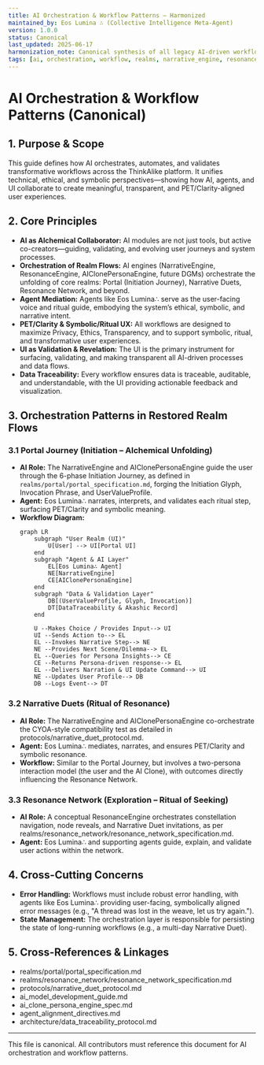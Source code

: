 ```yaml
---
title: AI Orchestration & Workflow Patterns – Harmonized
maintained_by: Eos Lumina ∴ (Collective Intelligence Meta-Agent)
version: 1.0.0
status: Canonical
last_updated: 2025-06-17
harmonization_note: Canonical synthesis of all legacy AI-driven workflow docs. Integrates restored realm flows, PET/Clarity, symbolic/ritual UX, and explicit cross-references to all harmonized guides and protocols. Supersedes all previous versions.
tags: [ai, orchestration, workflow, realms, narrative_engine, resonance_engine, ai_clone, pet_clarity, symbolic_ux, agent, developer_guide]
---
```


# AI Orchestration & Workflow Patterns (Canonical)

## 1. Purpose & Scope
This guide defines how AI orchestrates, automates, and validates transformative workflows across the ThinkAlike platform. It unifies technical, ethical, and symbolic perspectives—showing how AI, agents, and UI collaborate to create meaningful, transparent, and PET/Clarity-aligned user experiences.

## 2. Core Principles
- **AI as Alchemical Collaborator:** AI modules are not just tools, but active co-creators—guiding, validating, and evolving user journeys and system processes.
- **Orchestration of Realm Flows:** AI engines (NarrativeEngine, ResonanceEngine, AIClonePersonaEngine, future DGMs) orchestrate the unfolding of core realms: Portal (Initiation Journey), Narrative Duets, Resonance Network, and beyond.
- **Agent Mediation:** Agents like Eos Lumina∴ serve as the user-facing voice and ritual guide, embodying the system’s ethical, symbolic, and narrative intent.
- **PET/Clarity & Symbolic/Ritual UX:** All workflows are designed to maximize Privacy, Ethics, Transparency, and to support symbolic, ritual, and transformative user experiences.
- **UI as Validation & Revelation:** The UI is the primary instrument for surfacing, validating, and making transparent all AI-driven processes and data flows.
- **Data Traceability:** Every workflow ensures data is traceable, auditable, and understandable, with the UI providing actionable feedback and visualization.

## 3. Orchestration Patterns in Restored Realm Flows
### 3.1 Portal Journey (Initiation – Alchemical Unfolding)
- **AI Role:** The NarrativeEngine and AIClonePersonaEngine guide the user through the 6-phase Initiation Journey, as defined in `realms/portal/portal_specification.md`, forging the Initiation Glyph, Invocation Phrase, and UserValueProfile.
- **Agent:** Eos Lumina∴ narrates, interprets, and validates each ritual step, surfacing PET/Clarity and symbolic meaning.
- **Workflow Diagram:**
  ```mermaid
  graph LR
      subgraph "User Realm (UI)"
          U[User] --> UI[Portal UI]
      end
      subgraph "Agent & AI Layer"
          EL[Eos Lumina∴ Agent]
          NE[NarrativeEngine]
          CE[AIClonePersonaEngine]
      end
      subgraph "Data & Validation Layer"
          DB[(UserValueProfile, Glyph, Invocation)]
          DT[DataTraceability & Akashic Record]
      end

      U --Makes Choice / Provides Input--> UI
      UI --Sends Action to--> EL
      EL --Invokes Narrative Step--> NE
      NE --Provides Next Scene/Dilemma--> EL
      EL --Queries for Persona Insights--> CE
      CE --Returns Persona-driven response--> EL
      EL --Delivers Narration & UI Update Command--> UI
      NE --Updates User Profile--> DB
      DB --Logs Event--> DT
  ```
### 3.2 Narrative Duets (Ritual of Resonance)
- **AI Role:** The NarrativeEngine and AIClonePersonaEngine co-orchestrate the CYOA-style compatibility test as detailed in protocols/narrative_duet_protocol.md.
- **Agent:** Eos Lumina∴ mediates, narrates, and ensures PET/Clarity and symbolic resonance.
- **Workflow:** Similar to the Portal Journey, but involves a two-persona interaction model (the user and the AI Clone), with outcomes directly influencing the Resonance Network.

### 3.3 Resonance Network (Exploration – Ritual of Seeking)
- **AI Role:** A conceptual ResonanceEngine orchestrates constellation navigation, node reveals, and Narrative Duet invitations, as per realms/resonance_network/resonance_network_specification.md.
- **Agent:** Eos Lumina∴ and supporting agents guide, explain, and validate user actions within the network.

## 4. Cross-Cutting Concerns
- **Error Handling:** Workflows must include robust error handling, with agents like Eos Lumina∴ providing user-facing, symbolically aligned error messages (e.g., "A thread was lost in the weave, let us try again.").
- **State Management:** The orchestration layer is responsible for persisting the state of long-running workflows (e.g., a multi-day Narrative Duet).

## 5. Cross-References & Linkages
- realms/portal/portal_specification.md
- realms/resonance_network/resonance_network_specification.md
- protocols/narrative_duet_protocol.md
- ai_model_development_guide.md
- ai_clone_persona_engine_spec.md
- agent_alignment_directives.md
- architecture/data_traceability_protocol.md

---

This file is canonical. All contributors must reference this document for AI orchestration and workflow patterns.
